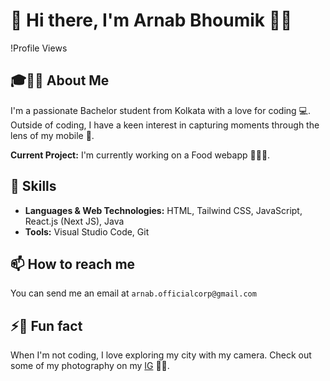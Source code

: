 # 👋 Hi there, I'm Arnab Bhoumik 🙋‍♂️

!Profile Views

## 🎓👨‍💻 About Me
I'm a passionate Bachelor student from Kolkata with a love for coding 💻. Outside of coding, I have a keen interest in capturing moments through the lens of my mobile 📸.

**Current Project:** I'm currently working on a Food webapp 🍔🌮🍕.

## 🚀 Skills
- **Languages & Web Technologies:** HTML, Tailwind CSS, JavaScript, React.js (Next JS), Java
- **Tools:** Visual Studio Code, Git

## 📫 How to reach me
You can send me an email at `arnab.officialcorp@gmail.com`

## ⚡📸 Fun fact
When I'm not coding, I love exploring my city with my camera. Check out some of my photography on my [IG](https://www.instagram.com/sumit_ig09/) 🌇🌆.
